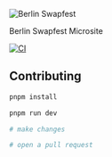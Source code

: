 ![Berlin Swapfest](https://raw.githubusercontent.com/mirshko/berlin-swapfest/refs/heads/main/docs/header.png)

Berlin Swapfest Microsite

[![CI](https://github.com/mirshko/berlin-swapfest/actions/workflows/ci.yaml/badge.svg)](https://github.com/mirshko/berlin-swapfest/actions/workflows/ci.yaml)

## Contributing

```sh
pnpm install

pnpm run dev

# make changes

# open a pull request
```
